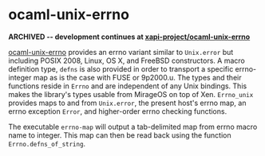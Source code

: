ocaml-unix-errno
================

**ARCHIVED -- development continues at [xapi-project/ocaml-unix-errno](https://github.com/xapi-project/ocaml-unix-errno)**

[ocaml-unix-errno](https://github.com/dsheets/ocaml-unix-errno) provides
an errno variant similar to `Unix.error` but including POSIX 2008,
Linux, OS X, and FreeBSD constructors. A macro definition type, `defns`
is also provided in order to transport a specific errno-integer map as
is the case with FUSE or 9p2000.u. The types and their functions reside
in `Errno` and are independent of any Unix bindings. This makes the
library's types usable from MirageOS on top of Xen. `Errno_unix`
provides maps to and from `Unix.error`, the present host's errno map, an
errno exception `Error`, and higher-order errno checking functions.

The executable `errno-map` will output a tab-delimited map from errno
macro name to integer. This map can then be read back using the function
`Errno.defns_of_string`.
